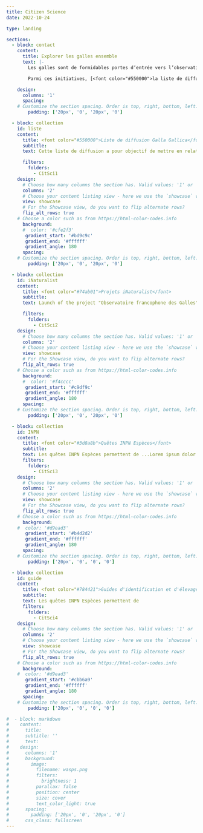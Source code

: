 ```yaml
---
title: Citizen Science
date: 2022-10-24

type: landing

sections:
  - block: contact
    content:
      title: Explorer les galles ensemble
      text: |-
        Les galles sont de formidables portes d’entrée vers l’observation de la biodiversité. Longtemps négligées, elles suscitent aujourd’hui un regain d’intérêt chez les naturalistes. Afin de promouvoir la cécidologie et de mieux faire connaître les insectes et autres organismes qui les induisent, j’ai mis en place ou participé à plusieurs initiatives de science participative ouvertes à toutes et tous, quel que soit le niveau d’expertise.

        Parmi ces initiatives, [<font color="#550000">la liste de diffusion **Galla Gallica** permet aux naturalistes et chercheurs francophones d’échanger observations, identifications et actualités.</font>](#liste) [<font color="#74ab01"> Sur **iNaturalist**, j’ai lancé un projet dédié aux galles, auquel chacun peut contribuer en partageant ses observations, et je participe également à d'autres projets collaboratifs centrés sur les cécidies.</font>](#iNaturalist) [<font color="#3d8a8b">Sur **INPN Espèces**, j’ai conçu plusieurs quêtes iNaturalist pour guider les naturalistes dans la recherche de galles spécifiques.</font>](#INPN) [<font color="#784421">Pour accompagner ces démarches, j'ai rédigé des **guides de terrain illustrés** facilitant l’identification sur le terrain, et je propose des **recommandations pour l’élevage** des insectes cécidogènes en conditions contrôlées.</font>](#guide)

    design:
      columns: '1'
      spacing:
    # Customize the section spacing. Order is top, right, bottom, left.
        padding: ['20px', '0', '20px', '0']

  - block: collection
    id: liste
    content: 
      title: <font color="#550000">Liste de diffusion Galla Gallica</font> 
      subtitle: 
      text: Cette liste de diffusion a pour objectif de mettre en relation les chercheurs et naturalistes francophones s’intéressant aux galles de plantes, ou cécidies. Elle vise à faciliter les échanges et la collaboration en permettant -  la diffusion de demandes d’informations scientifiques ou techniques,  -  le partage de publications récentes et de ressources bibliographiques,  -  les demandes d’envoi de spécimens,  - l’organisation de sorties de terrain et d’autres événements communs,  - le signalement et la discussion d’observations de terrain intéressantes, - le partage d’opportunités (appels à projets, offres de stage ou de collaboration), - et plus largement, la création d’un réseau dynamique autour de l’étude des galles. 

      filters:
        folders:
          - CitSci1
    design:
      # Choose how many columns the section has. Valid values: '1' or '2'.
      columns: '2'
      # Choose your content listing view - here we use the `showcase` view
      view: showcase
      # For the Showcase view, do you want to flip alternate rows?
      flip_alt_rows: true
    # Choose a color such as from https://html-color-codes.info
      background:
      #  color: '#cfe2f3'
       gradient_start: '#bd9c9c'
       gradient_end: '#ffffff'
       gradient_angle: 180
      spacing:
    # Customize the section spacing. Order is top, right, bottom, left.
        padding: ['20px', '0', '20px', '0']

  - block: collection
    id: iNaturalist
    content:
      title: <font color="#74ab01">Projets iNaturalist</font>
      subtitle: 
      text: Launch of the project "Observatoire francophone des Galles" on iNaturalist.

      filters:
        folders:
          - CitSci2
    design:
      # Choose how many columns the section has. Valid values: '1' or '2'.
      columns: '2'
      # Choose your content listing view - here we use the `showcase` view
      view: showcase
      # For the Showcase view, do you want to flip alternate rows?
      flip_alt_rows: true
    # Choose a color such as from https://html-color-codes.info
      background:
      #  color: '#f4cccc'
       gradient_start: '#c9df9c'
       gradient_end: '#ffffff'
       gradient_angle: 180
      spacing:
    # Customize the section spacing. Order is top, right, bottom, left.
        padding: ['20px', '0', '20px', '0']

  - block: collection
    id: INPN
    content:
      title: <font color="#3d8a8b">Quêtes INPN Espèces</font>
      subtitle: 
      text: Les quêtes INPN Espèces permettent de ...Lorem ipsum dolor sit amet, consectetur adipiscing elit, sed do eiusmod tempor incididunt ut labore et dolore magna aliqua. 
      filters:
        folders:
          - CitSci3
    design:
      # Choose how many columns the section has. Valid values: '1' or '2'.
      columns: '2'
      # Choose your content listing view - here we use the `showcase` view
      view: showcase
      # For the Showcase view, do you want to flip alternate rows?
      flip_alt_rows: true
    # Choose a color such as from https://html-color-codes.info
      background:
    #  color: '#d9ead3'
       gradient_start: '#b4d2d2'
       gradient_end: '#ffffff'
       gradient_angle: 180
      spacing:
    # Customize the section spacing. Order is top, right, bottom, left.
        padding: ['20px', '0', '0', '0']

  - block: collection
    id: guide
    content:
      title: <font color="#784421">Guides d'identification et d'élevage des galles</font>
      subtitle: 
      text: Les quêtes INPN Espèces permettent de 
      filters:
        folders:
          - CitSci4
    design:
      # Choose how many columns the section has. Valid values: '1' or '2'.
      columns: '2'
      # Choose your content listing view - here we use the `showcase` view
      view: showcase
      # For the Showcase view, do you want to flip alternate rows?
      flip_alt_rows: true
    # Choose a color such as from https://html-color-codes.info
      background:
    #  color: '#d9ead3'
       gradient_start: '#cbb6a9'
       gradient_end: '#ffffff'
       gradient_angle: 180
      spacing:
    # Customize the section spacing. Order is top, right, bottom, left.
        padding: ['20px', '0', '0', '0']

#  - block: markdown
#    content:
#      title:
#      subtitle: ''
#      text:
#    design:
#      columns: '1'
#      background:
#        image: 
#          filename: wasps.png
#          filters:
#            brightness: 1
#          parallax: false
#          position: center
#          size: cover
#          text_color_light: true
#      spacing:
#        padding: ['20px', '0', '20px', '0']
#      css_class: fullscreen
---
```


